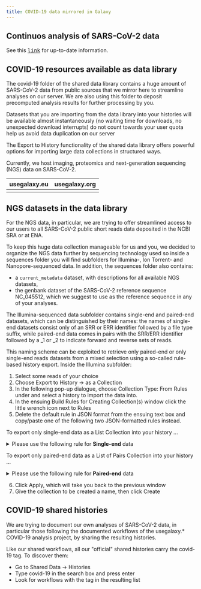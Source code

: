 ```yaml
---
title: COVID-19 data mirrored in Galaxy
---
```



## Continuos analysis of SARS-CoV-2 data

See this [<kbd>link</kbd>](/genomics/global_platform/#processed-cog-uk-data) for up-to-date information.


## COVID-19 resources available as data library

The covid-19 folder of the shared data library contains a huge amount of SARS-CoV-2 data from public sources that we mirror here to streamline analyses on our server. We are also using this folder to deposit precomputed analysis results for further processing by you.

Datasets that you are importing from the data library into your histories
will be available almost instantaneously (no waiting time for downloads, no unexpected download interrupts)
do not count towards your user quota
help us avoid data duplication on our server

The Export to History functionality of the shared data library offers powerful options for importing large data collections in structured ways.

Currently, we host imaging, proteomics and next-generation sequencing (NGS) data on SARS-CoV-2.

| usegalaxy.eu | usegalaxy.org |
|:--------:|:------------:|
| <FlatShield label="usegalaxy" message="eu" href="https://bit.ly/usegalaxy-eu-covid19-data"/> | <FlatShield label="usegalaxy" message="org" href="https://usegalaxy.org/library/list#folders/Fe878daae442969ff"/> |

## NGS datasets in the data library

For the NGS data, in particular, we are trying to offer streamlined access to our users to all SARS-CoV-2 public short reads data deposited in the NCBI SRA or at ENA.

To keep this huge data collection manageable for us and you, we decided to organize the NGS data  further by sequencing technology used so inside a sequences folder you will find subfolders for Illumina-, Ion Torrent- and Nanopore-sequenced data. In addition, the sequences folder also contains:

* a `current_metadata` dataset, with descriptions for all available NGS datasets,
* the genbank dataset of the SARS-CoV-2 reference sequence NC_045512, which we suggest to use as the reference sequence in any of your analyses.

The Illumina-sequenced data subfolder contains single-end and paired-end datasets, which can be distinguished by their names:
the names of single-end datasets consist only of an SRR or ERR identifier followed by a file type suffix,
while paired-end data comes in pairs with the SRR/ERR identifier followed by a _1 or _2 to indicate forward and reverse sets of reads.

This naming scheme can be exploited to retrieve only paired-end or only single-end reads datasets from a mixed selection using a so-called rule-based history export. Inside the Illumina subfolder:

1. Select some reads of your choice
2. Choose Export to History -> as a Collection
3. In the following pop-up dialogue, choose Collection Type: From Rules under and select a history to import the data into.
4. In the ensuing Build Rules for Creating Collection(s) window click the little wrench icon next to Rules
5. Delete the default rule in JSON format from the ensuing text box and copy/paste one of the following two JSON-formatted rules instead.

To export only single-end data as a List Collection into your history ...


<details>
  <summary>Please use the following rule for <b>Single-end</b> data</summary>

```
{
  "rules": [
    {
      "type": "add_column_metadata",
      "value": "name"
    },
    {
      "type": "add_filter_regex",
      "target_column": 0,
      "expression": "\\wRR\\d+_\\d.fastq.gz",
      "invert": true
    },
    {
      "type": "add_column_regex",
      "target_column": 0,
      "expression": "(\\wRR\\d+).fastq.gz",
      "group_count": "1"
    }
  ],
  "mapping": [
    {
      "type": "list_identifiers",
      "columns": [
        1
      ],
      "editing": false
    }
  ]
}

```

</details>


To export only paired-end data as a List of Pairs Collection into your history ...

<details>
  <summary>Please use the following rule for <b>Paired-end</b> data</summary>

```

{
  "rules": [
    {
      "type": "add_column_metadata",
      "value": "name"
    },
    {
      "type": "add_filter_regex",
      "target_column": 0,
      "expression": "\\wRR\\d+_\\d.fastq.gz",
      "invert": false
    },
    {
      "type": "add_column_regex",
      "target_column": 0,
      "expression": "(\\wRR\\d+)_(\\d).fastq.gz",
      "group_count": "2"
    }
  ],
  "mapping": [
    {
      "type": "list_identifiers",
      "columns": [
        1
      ],
      "editing": false
    },
    {
      "type": "paired_identifier",
      "columns": [
        2
      ]
    }
  ]
}

```
</details>


6. Click Apply, which will take you back to the previous window
7. Give the collection to be created a name, then click Create


## COVID-19 shared histories

We are trying to document our own analyses of SARS-CoV-2 data, in particular those following the documented workflows of the usegalaxy.* COVID-19 analysis project, by sharing the resulting histories.

Like our shared workflows, all our "official" shared histories carry the covid-19 tag. To discover them:

* Go to Shared Data -> Histories
* Type covid-19 in the search box and press enter
* Look for workflows with the tag in the resulting list

